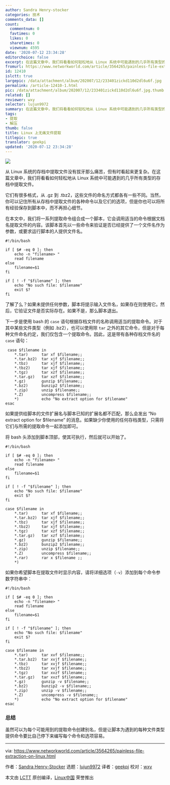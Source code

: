 ```yaml
---
author: Sandra Henry-stocker
categories: 技术
comments_data: []
count:
  commentnum: 0
  favtimes: 0
  likes: 0
  sharetimes: 0
  viewnum: 4595
date: '2020-07-12 23:34:28'
editorchoice: false
excerpt: 在这篇文章中，我们将看看如何轻松地从 Linux 系统中可能遇到的几乎所有类型的存档中提取文件。
fromurl: https://www.networkworld.com/article/3564265/painless-file-extraction-on-linux.html
id: 12410
islctt: true
largepic: /data/attachment/album/202007/12/233401zickd110d2dl6u6f.jpg
permalink: /article-12410-1.html
pic: /data/attachment/album/202007/12/233401zickd110d2dl6u6f.jpg.thumb.jpg
related: []
reviewer: wxy
selector: lujun9972
summary: 在这篇文章中，我们将看看如何轻松地从 Linux 系统中可能遇到的几乎所有类型的存档中提取文件。
tags:
- 提取
- 解压
thumb: false
title: Linux 上无痛文件提取
titlepic: true
translator: geekpi
updated: '2020-07-12 23:34:28'
---
```


![](/data/attachment/album/202007/12/233401zickd110d2dl6u6f.jpg)


从 Linux 系统的存档中提取文件没有拔牙那么痛苦，但有时看起来更复杂。在这篇文章中，我们将看看如何轻松地从 Linux 系统中可能遇到的几乎所有类型的存档中提取文件。


它们有很多格式，从 .gz 到 .tbz2，这些文件的命名方式都各有一些不同。当然，你可以记住所有从存档中提取文件的各种命令以及它们的选项，但是你也可以将所有经验保存到脚本中，而不再担心细节。


在本文中，我们将一系列提取命令组合成一个脚本，它会调用适当的命令根据文档名提取文件的内容。该脚本首先以一些命令来验证是否已经提供了一个文件名作为参数，或要求运行脚本的人提供文件名。



```
#!/bin/bash

if [ $# -eq 0 ]; then
    echo -n "filename> "
    read filename
else
    filename=$1
fi

if [ ! -f "$filename" ]; then
    echo "No such file: $filename"
    exit $?
fi

```

了解了么？如果未提供任何参数，脚本将提示输入文件名，如果存在则使用它。然后，它验证文件是否实际存在。如果不是，那么脚本退出。


下一步是使用 bash 的 `case` 语句根据存档文件的名称调用适当的提取命令。对于其中某些文件类型（例如 .bz2），也可以使用除 `tar` 之外的其它命令，但是对于每种文件命名约定，我们仅包含一个提取命令。因此，这是带有各种存档文件名的 `case` 语句：



```
 case $filename in
    *.tar)      tar xf $filename;;
    *.tar.bz2)  tar xjf $filename;;
    *.tbz)      tar xjf $filename;;
    *.tbz2)     tar xjf $filename;;
    *.tgz)      tar xzf $filename;;
    *.tar.gz)   tar xzf $filename;;
    *.gz)       gunzip $filename;;
    *.bz2)      bunzip2 $filename;;
    *.zip)      unzip $filename;;
    *.Z)        uncompress $filename;;
    *)          echo "No extract option for $filename"
esac

```

如果提供给脚本的文件扩展名与脚本已知的扩展名都不匹配，那么会发出 “No extract option for $filename” 的消息。如果缺少你使用的任何存档类型，只需将它们与所需的提取命令一起添加即可。


将 bash 头添加到脚本顶部，使其可执行，然后就可以开始了。



```
#!/bin/bash

if [ $# -eq 0 ]; then
    echo -n "filename> "
    read filename
else
    filename=$1
fi

if [ ! -f "$filename" ]; then
    echo "No such file: $filename"
    exit $?
fi

case $filename in
    *.tar)      tar xf $filename;;
    *.tar.bz2)  tar xjf $filename;;
    *.tbz)      tar xjf $filename;;
    *.tbz2)     tar xjf $filename;;
    *.tgz)      tar xzf $filename;;
    *.tar.gz)   tar xzf $filename;;
    *.gz)       gunzip $filename;;
    *.bz2)      bunzip2 $filename;;
    *.zip)      unzip $filename;;
    *.Z)        uncompress $filename;;
    *.rar)      rar x $filename ;;
    *)

```

如果你希望脚本在提取文件时显示内容，请将详细选项（`-v`）添加到每个命令参数字符串中：



```
#!/bin/bash

if [ $# -eq 0 ]; then
    echo -n "filename> "
    read filename
else
    filename=$1
fi

if [ ! -f "$filename" ]; then
    echo "No such file: $filename"
    exit $?
fi

case $filename in
    *.tar)      tar xvf $filename;;
    *.tar.bz2)  tar xvjf $filename;;
    *.tbz)      tar xvjf $filename;;
    *.tbz2)     tar xvjf $filename;;
    *.tgz)      tar xvzf $filename;;
    *.tar.gz)   tar xvzf $filename;;
    *.gz)       gunzip -v $filename;;
    *.bz2)      bunzip2 -v $filename;;
    *.zip)      unzip -v $filename;;
    *.Z)        uncompress -v $filename;;
    *)          echo "No extract option for $filename"
esac

```

### 总结


虽然可以为每个可能用到的提取命令创建别名，但是让脚本为遇到的每种文件类型提供命令要比自己停下来编写每个命令和选项容易。




---


via: <https://www.networkworld.com/article/3564265/painless-file-extraction-on-linux.html>


作者：[Sandra Henry-Stocker](https://www.networkworld.com/author/Sandra-Henry_Stocker/) 选题：[lujun9972](https://github.com/lujun9972) 译者：[geekpi](https://github.com/geekpi) 校对：[wxy](https://github.com/wxy)


本文由 [LCTT](https://github.com/LCTT/TranslateProject) 原创编译，[Linux中国](https://linux.cn/) 荣誉推出